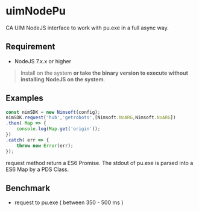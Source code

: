 # uimNodePu
CA UIM NodeJS interface to work with pu.exe in a full async way.

## Requirement 

- NodeJS 7.x.x or higher

> Install on the system **or take the binary version to execute without installing NodeJS on the system**. 

## Examples 

```js
const nimSDK = new Nimsoft(config);
nimSDK.request('hub','getrobots',[Nimsoft.NoARG,Nimsoft.NoARG])
.then( Map => {
    console.log(Map.get('origin'));
})
.catch( err => {
    throw new Error(err);
});
```

request method return a ES6 Promise. The stdout of pu.exe is parsed into a ES6 Map by a PDS Class.

## Benchmark

- request to pu.exe ( between 350 - 500 ms ) 
